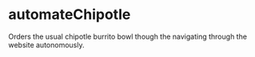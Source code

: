 # automateChipotle
Orders the usual chipotle burrito bowl though the navigating through the website autonomously. 
